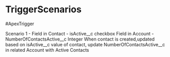 # TriggerScenarios
#ApexTrigger

Scenario 1 - 
Field in Contact - isActive__c checkbox
Field in Account - NumberOfContactsActive__c Integer
When contact is created,updated based on isActive__c value of contact, update NumberOfContactsActive__c in related Account with Active Contacts
